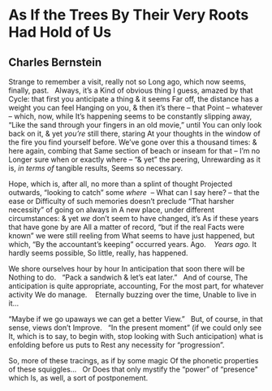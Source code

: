 # As If the Trees By Their Very Roots Had Hold of Us
## Charles Bernstein
Strange to remember a visit, really not so
Long ago, which now seems, finally, past.   Always, it’s a
Kind of obvious thing I guess, amazed by that
Cycle: that first you anticipate a thing & it seems
Far off, the distance has a weight you can feel
Hanging on you, & then it’s there – that
Point – whatever – which, now, while
It’s happening seems to be constantly slipping away,
“Like the sand through your fingers in an old movie,” until
You can only look back on it, & yet _you’re_ still there, staring
At your thoughts in the window of the fire you find yourself before.
We’ve gone over this a thousand times: & here again, combing that
Same section of beach or inseam for that – I’m no
Longer sure when or exactly where – “& yet” the peering,
Unrewarding as it is, _in terms of_ tangible results,
Seems so necessary.

Hope, which is, after all, no more than a splint of thought
Projected outwards, “looking to catch” some _where_  –
What can I say here? – that the ease or
Difficulty of such memories doesn’t preclude
“That harsher necessity” of going on always in
A new place, under different circumstances:
& yet _we_ don’t seem to have changed, it’s
As if these years that have gone by are
All a matter of record, “but if the real
Facts were known” we were still reeling from
What seems to have just happened, but which,
“By the accountant’s keeping” occurred years.
Ago.    _Years ago._ It hardly seems possible,
So little, really, has happened.

We shore ourselves hour by hour
In anticipation that soon there will be
Nothing to do.   “Pack a sandwich
& let’s eat later.”   And of course,
The anticipation is quite appropriate, accounting,
For the most part, for whatever activity
We do manage.    Eternally buzzing over the time,
Unable to live in it…

“Maybe if we go upaways we can get a better
View.”   But, of course, in that sense, views don’t
Improve.   “In the present moment” (if we could only see
It, which is to say, to begin with, stop looking with
Such anticipation) what is enfolding before us puts to
Rest any necessity for “progression”.

So, more of these tracings, as if by some magic
Of the phonetic properties of these squiggles…   Or
Does that only mystify the “power” of “presence" which
Is, as well, a sort of postponement.